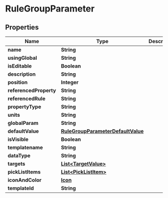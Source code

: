 

# RuleGroupParameter


## Properties

| Name | Type | Description | Notes |
|------------ | ------------- | ------------- | -------------|
|**name** | **String** |  |  [optional] |
|**usingGlobal** | **String** |  |  [optional] |
|**isEditable** | **Boolean** |  |  [optional] |
|**description** | **String** |  |  [optional] |
|**position** | **Integer** |  |  [optional] |
|**referencedProperty** | **String** |  |  [optional] |
|**referencedRule** | **String** |  |  [optional] |
|**propertyType** | **String** |  |  [optional] |
|**units** | **String** |  |  [optional] |
|**globalParam** | **String** |  |  [optional] |
|**defaultValue** | [**RuleGroupParameterDefaultValue**](RuleGroupParameterDefaultValue.md) |  |  [optional] |
|**isVisible** | **Boolean** |  |  [optional] |
|**templatename** | **String** |  |  [optional] |
|**dataType** | **String** |  |  [optional] |
|**targets** | [**List&lt;TargetValue&gt;**](TargetValue.md) |  |  [optional] |
|**pickListItems** | [**List&lt;PickListItem&gt;**](PickListItem.md) |  |  [optional] |
|**iconAndColor** | [**Icon**](Icon.md) |  |  [optional] |
|**templateId** | **String** |  |  [optional] |



